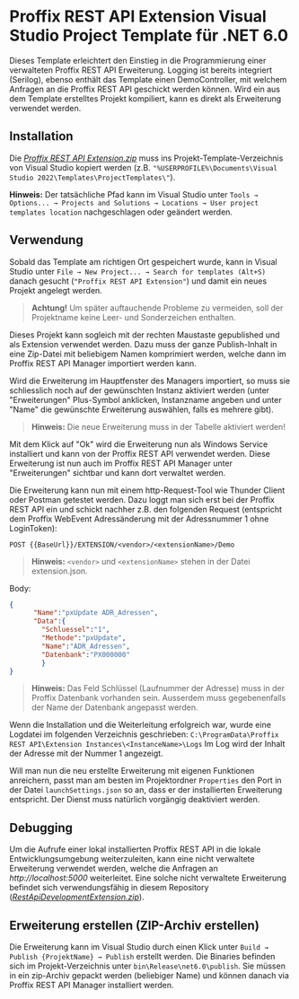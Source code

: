 # Proffix REST API Extension Visual Studio Project Template für .NET 6.0

Dieses Template erleichtert den Einstieg in die Programmierung einer verwalteten Proffix REST API Erweiterung. Logging ist bereits integriert (Serilog), ebenso enthält das Template einen DemoController, mit welchem Anfragen an die Proffix REST API geschickt werden können. Wird ein aus dem Template erstelltes Projekt kompiliert, kann es direkt als Erweiterung verwendet werden.

## Installation

Die [*Proffix REST API Extension.zip*](https://github.com/Proffix-NET/RestApiErweiterungenTemplate/raw/master/PROFFIX%20REST%20API%20Extension.zip) muss ins Projekt-Template-Verzeichnis von Visual Studio kopiert werden (z.B. `"%USERPROFILE%\Documents\Visual Studio 2022\Templates\ProjectTemplates\"`).

**Hinweis:** Der tatsächliche Pfad kann im Visual Studio unter `Tools → Options... → Projects and Solutions → Locations → User project templates location` nachgeschlagen oder geändert werden.

## Verwendung

Sobald das Template am richtigen Ort gespeichert wurde, kann in Visual Studio unter `File → New Project... → Search for templates (Alt+S)` danach gesucht (`"Proffix REST API Extension"`) und damit ein neues Projekt angelegt werden.

> **Achtung!** Um später auftauchende Probleme zu vermeiden, soll der Projektname keine Leer- und Sonderzeichen enthalten.

Dieses Projekt kann sogleich mit der rechten Maustaste gepublished und als Extension verwendet werden. Dazu muss der ganze Publish-Inhalt in eine Zip-Datei mit beliebigem Namen komprimiert werden, welche dann im Proffix REST API Manager importiert werden kann.

Wird die Erweiterung im Hauptfenster des Managers importiert, so muss sie schliesslich noch auf der gewünschten Instanz aktiviert werden (unter "Erweiterungen" Plus-Symbol anklicken, Instanzname angeben und unter "Name" die gewünschte Erweiterung auswählen, falls es mehrere gibt).

> **Hinweis:** Die neue Erweiterung muss in der Tabelle aktiviert werden!

Mit dem Klick auf "Ok" wird die Erweiterung nun als Windows Service installiert und kann von der Proffix REST API verwendet werden. Diese Erweiterung ist nun auch im Proffix REST API Manager unter "Erweiterungen" sichtbar und kann dort verwaltet werden.

Die Erweiterung kann nun mit einem http-Request-Tool wie Thunder Client oder Postman getestet werden. Dazu loggt man sich erst bei der Proffix REST API ein und schickt nachher z.B. den folgenden Request (entspricht dem Proffix WebEvent Adressänderung mit der Adressnummer 1 ohne LoginToken):
```url
POST {{BaseUrl}}/EXTENSION/<vendor>/<extensionName>/Demo
```
> **Hinweis:** `<vendor>` und `<extensionName>` stehen in der Datei extension.json.

Body:
```json
{
	  "Name":"pxUpdate ADR_Adressen",
	  "Data":{
	    "Schluessel":"1",
	    "Methode":"pxUpdate",
	    "Name":"ADR_Adressen",
	    "Datenbank":"PX000000"
	    }
}
```
> **Hinweis:** Das Feld Schlüssel (Laufnummer der Adresse) muss in der Proffix Datenbank vorhanden sein. Ausserdem muss gegebenenfalls der Name der Datenbank angepasst werden.

Wenn die Installation und die Weiterleitung erfolgreich war, wurde eine Logdatei im folgenden Verzeichnis geschrieben:
`
C:\ProgramData\Proffix REST API\Extension Instances\<InstanceName>\Logs
`
Im Log wird der Inhalt der Adresse mit der Nummer 1 angezeigt.

Will man nun die neu erstellte Erweiterung mit eigenen Funktionen anreichern, passt man am besten im Projektordner `Properties` den Port in der Datei `launchSettings.json` so an, dass er der installierten Erweiterung entspricht. Der Dienst muss natürlich vorgängig deaktiviert werden.

## Debugging

Um die Aufrufe einer lokal installierten Proffix REST API in die lokale Entwicklungsumgebung weiterzuleiten, kann eine nicht verwaltete Erweiterung verwendet werden, welche die Anfragen an *http://localhost:5000* weiterleitet. Eine solche nicht verwaltete Erweiterung befindet sich verwendungsfähig in diesem Repository ([*RestApiDevelopmentExtension.zip*](https://github.com/Proffix-NET/RestApiErweiterungenTemplate/raw/master/RestApiDevelopmentExtension.zip)).

## Erweiterung erstellen (ZIP-Archiv erstellen)

Die Erweiterung kann im Visual Studio durch einen Klick unter `Build → Publish {ProjektName} → Publish` erstellt werden. Die Binaries befinden sich im Projekt-Verzeichnis unter `bin\Release\net6.0\publish`. Sie müssen in ein zip-Archiv gepackt werden (beliebiger Name) und können danach via Proffix REST API Manager installiert werden.
